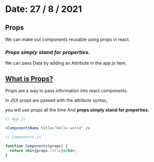 # Date: 27 / 8 / 2021

## Props

We can make out components reusable using props in react.

### **_Props simply stand for properties._**

We can pass Data by adding an Attribute in the app.js item.

## [What is Props?](https://reactjs.org/docs/components-and-props.html)

Props are a way to pass information into react components.

in JSX props are passed with the attribute syntax,

you will use props all the time And **props simply stand for properties.**

```jsx
// App.js

<ComponentsName title="Hello world" />
```

```jsx
// Components.js

function Components(props) {
  return <h1>{props.title}</h1>;
}
```
